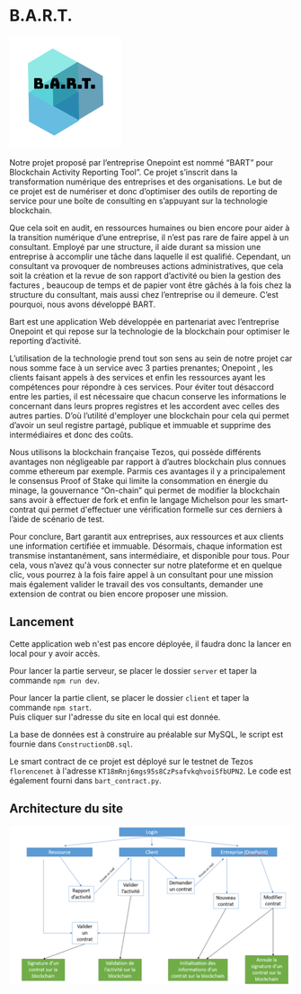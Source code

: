 ﻿# B.A.R.T.

![image](https://github.com/QuentinGib/Web_BART/blob/main/client/public/img/logoBART.png)

Notre projet proposé par l’entreprise Onepoint est nommé “BART” pour Blockchain Activity Reporting Tool”.
Ce projet s’inscrit dans la transformation numérique des entreprises et des organisations.
Le but de ce projet est de numériser et donc d’optimiser des outils de reporting de service pour une boîte de consulting en s’appuyant sur la technologie blockchain.

Que cela soit en audit, en ressources humaines ou bien encore pour aider à la transition numérique d’une entreprise, il n’est pas rare de faire appel à un consultant. Employé par une structure, il aide durant sa mission une entreprise à accomplir une tâche dans laquelle il est qualifié. Cependant, un consultant va provoquer de nombreuses actions administratives, que cela soit la création et la revue de son rapport d’activité ou bien la gestion des factures , beaucoup de temps et de papier vont être gâchés à la fois chez la structure du consultant, mais aussi chez l’entreprise ou il demeure. C’est pourquoi, nous avons développé BART.

Bart est une application Web développée en partenariat avec l’entreprise Onepoint et qui repose sur la technologie de la blockchain pour optimiser le reporting d’activité.

L’utilisation de la technologie prend tout son sens au sein de notre projet car nous somme face à un service avec 3 parties prenantes; Onepoint , les clients faisant appels à des services et enfin les ressources ayant les compétences pour répondre à ces services.
Pour éviter tout désaccord entre les parties, il est nécessaire que chacun conserve les informations le concernant dans leurs propres registres et les accordent avec celles des autres parties. D’où l’utilité d'employer une blockchain pour cela qui permet d’avoir un seul registre partagé, publique et immuable et supprime des intermédiaires et donc des coûts.

Nous utilisons la blockchain française Tezos, qui possède différents avantages non négligeable par rapport à d’autres blockchain plus connues comme ethereum par exemple.
Parmis ces avantages il y a principalement le consensus Proof of Stake qui limite la consommation en énergie du minage, la gouvernance “On-chain” qui permet de modifier la blockchain sans avoir à effectuer de fork et enfin le langage Michelson pour les smart-contrat qui permet d'effectuer une vérification formelle sur ces derniers à l’aide de scénario de test.

Pour conclure, Bart garantit aux entreprises, aux ressources et aux clients une information certifiée et immuable. Désormais, chaque information est transmise instantanément, sans intermédiaire, et disponible pour tous. Pour cela, vous n’avez qu'à vous connecter sur notre plateforme et en quelque clic, vous pourrez à la fois faire appel à un consultant pour une mission mais également valider le travail des vos consultants, demander une extension de contrat ou bien encore proposer une mission.

## Lancement

Cette application web n'est pas encore déployée, il faudra donc la lancer en local pour y avoir accès.

Pour lancer la partie serveur, se placer le dossier `server` et taper la commande `npm run dev`.  

Pour lancer la partie client, se placer le dossier `client` et taper la commande `npm start`.  
Puis cliquer sur l'adresse du site en local qui est donnée.

La base de données est à construire au préalable sur MySQL, le script est fournie dans `ConstructionDB.sql`.

Le smart contract de ce projet est déployé sur le testnet de Tezos `florencenet` à l'adresse `KT18mRnj6mgs95s8CzPsafvkqhvoiSfbUPN2`. Le code est également fourni dans `bart_contract.py`.

## Architecture du site

![image](https://github.com/QuentinGib/Web_BART/blob/main/client/public/img/Architecture.PNG)
